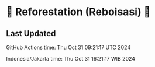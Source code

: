 
# 🌳 Reforestation (Reboisasi) 🌲

## Last Updated

GitHub Actions time: Thu Oct 31 09:21:17 UTC 2024

Indonesia/Jakarta time: Thu Oct 31 16:21:17 WIB 2024
